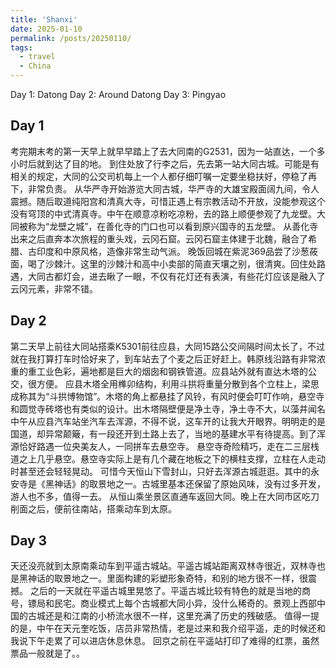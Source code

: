 ```yaml
---
title: 'Shanxi'
date: 2025-01-10
permalink: /posts/20250110/
tags:
  - travel
  - China
---
```


Day 1: Datong
Day 2: Around Datong
Day 3: Pingyao

Day 1
------
考完期末考的第一天早上就早早踏上了去大同南的G2531，因为一站直达，一个多小时后就到达了目的地。
到住处放了行李之后，先去第一站大同古城。可能是有相关的规定，大同的公交司机每上一个人都仔细叮嘱一定要坐稳扶好，停稳了再下，非常负责。
从华严寺开始游览大同古城，华严寺的大雄宝殿面阔九间，令人震撼。随后取道纯阳宫和清真大寺，可惜正遇上有宗教活动不开放，没能参观这个没有穹顶的中式清真寺。中午在顺意凉粉吃凉粉，去的路上顺便参观了九龙壁。大同被称为“龙壁之城”，在善化寺的门口也可以看到原兴国寺的五龙壁。
从善化寺出来之后直奔本次旅程的重头戏，云冈石窟。云冈石窟主体建于北魏，融合了希腊、古印度和中原风格，造像非常生动气派。
晚饭回城在紫泥369品尝了沙葱莜面，喝了沙棘汁。这里的沙棘汁和高中小卖部的简直天壤之别，很清爽。回住处路遇，大同古都灯会，进去瞅了一眼，不仅有花灯还有表演，有些花灯应该是融入了云冈元素，非常不错。

Day 2
------
第二天早上前往大同站搭乘K5301前往应县，大同15路公交间隔时间太长了，不过就在我打算打车时恰好来了，到车站去了个麦之后正好赶上。韩原线沿路有非常浓重的重工业色彩，遍地都是巨大的烟囱和钢铁管道。应县站外就有直达木塔的公交，很方便。
应县木塔全用榫卯结构，利用斗拱将重量分散到各个立柱上，梁思成称其为“斗拱博物馆”。木塔的角上都悬挂了风铃，有风时便会叮叮作响，悬空寺和圆觉寺砖塔也有类似的设计。出木塔隔壁便是净土寺，净土寺不大，以藻井闻名
中午从应县汽车站坐汽车去浑源，不得不说，这车开的让我大开眼界。明明走的是国道，却异常颠簸，有一段还开到土路上去了，当地的基建水平有待提高。到了浑源恰好路遇一位央美友人，一同拼车去悬空寺。
悬空寺奇险精巧，走在二三层栈道之上几乎悬空。悬空寺实际上是有几个藏在地板之下的横柱支撑，立柱在人走动时甚至还会轻轻晃动。
可惜今天恒山下雪封山，只好去浑源古城逛逛。其中的永安寺是《黑神话》的取景地之一。古城里基本还保留了原始风味，没有过多开发，游人也不多，值得一去。
从恒山乘坐景区直通车返回大同。晚上在大同市区吃刀削面之后，便前往南站，搭乘动车到太原。

Day 3
------
天还没亮就到太原南乘动车到平遥古城站。平遥古城站距离双林寺很近，双林寺也是黑神话的取景地之一。里面构建的彩塑形象奇特，和别的地方很不一样，很震撼。
之后的一天就在平遥古城里晃悠了。平遥古城比较有特色的就是当地的商号，镖局和民宅。商业模式上每个古城都大同小异，没什么稀奇的。景观上西部中国的古城还是和江南的小桥流水很不一样，这里充满了历史的残破感。
值得一提的是，中午在天元奎吃饭，店员非常热情，老是过来和我介绍平遥，走的时候还和我说下午走累了可以进店休息休息。
回京之前在平遥站打印了难得的红票，虽然票品一般就是了。。
